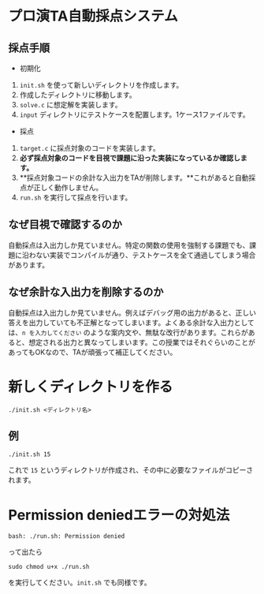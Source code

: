# プロ演TA自動採点システム

## 採点手順

- 初期化

1. `init.sh` を使って新しいディレクトリを作成します。
2. 作成したディレクトリに移動します。
3. `solve.c` に想定解を実装します。
4. `input` ディレクトリにテストケースを配置します。1ケース1ファイルです。

- 採点

1. `target.c` に採点対象のコードを実装します。
2. **必ず採点対象のコードを目視で課題に沿った実装になっているか確認します。**
3. **採点対象コードの余計な入出力をTAが削除します。**これがあると自動採点が正しく動作しません。
4. `run.sh` を実行して採点を行います。

## なぜ目視で確認するのか

自動採点は入出力しか見ていません。特定の関数の使用を強制する課題でも、課題に沿わない実装でコンパイルが通り、テストケースを全て通過してしまう場合があります。

## なぜ余計な入出力を削除するのか

自動採点は入出力しか見ていません。例えばデバッグ用の出力があると、正しい答えを出力していても不正解となってしまいます。よくある余計な入出力としては、`n を入力してください` のような案内文や、無駄な改行があります。これらがあると、想定される出力と異なってしまいます。この授業ではそれぐらいのことがあってもOKなので、TAが頑張って補正してください。

# 新しくディレクトリを作る

```
./init.sh <ディレクトリ名>
```

## 例

```
./init.sh 15
```

これで `15` というディレクトリが作成され、その中に必要なファイルがコピーされます。

# Permission deniedエラーの対処法

```
bash: ./run.sh: Permission denied
```

って出たら

```
sudo chmod u+x ./run.sh
```

を実行してください。`init.sh` でも同様です。